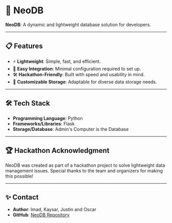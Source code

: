 # 🚀 NeoDB

**NeoDB**: A dynamic and lightweight database solution for developers.

---

## 📋 Features

- ⚡ **Lightweight**: Simple, fast, and efficient.
- 🔧 **Easy Integration**: Minimal configuration required to set up.
- 🛠️ **Hackathon-Friendly**: Built with speed and usability in mind.
- 💾 **Customizable Storage**: Adaptable for diverse data storage needs.

---

## 🛠 Tech Stack

- **Programming Language**: Python
- **Frameworks/Libraries**: Flask
- **Storage/Database**: Admin's Computer is the Database
---

## 🏆 Hackathon Acknowledgment

NeoDB was created as part of a hackathon project to solve lightweight data management issues. Special thanks to the team and organizers for making this possible!

---

## ✨ Contact

- **Author**: Imad, Kaysar, Justin and Oscar 
- **GitHub**: [NeoDB Repository](https://github.com/PyscriptKaysar/NeoDB)
